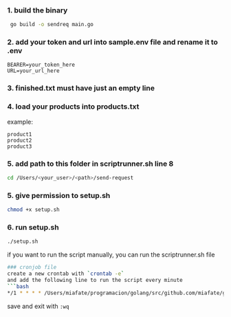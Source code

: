 ### 1. build the binary
```bash
 go build -o sendreq main.go
```

### 2. add your token and url into sample.env file and rename it to .env
```
BEARER=your_token_here
URL=your_url_here
```
### 3. finished.txt must have just an empty line

### 4. load your products into products.txt
example:
```
product1
product2
product3
```

### 5. add path to this folder in scriptrunner.sh line 8
```bash
cd /Users/<your_user>/<path>/send-request
```

### 5. give permission to setup.sh
```bash
chmod +x setup.sh
```

### 6. run setup.sh
```bash
./setup.sh
```


if you want to run the script manually, you can run the scriptrunner.sh file
```bash
### cronjob file
create a new crontab with `crontab -e`
and add the following line to run the script every minute
```bash
*/1 * * * * /Users/miafate/programacion/golang/src/github.com/miafate/goscripts/send-request/scriptrunner.sh
``` 
save and exit with `:wq`